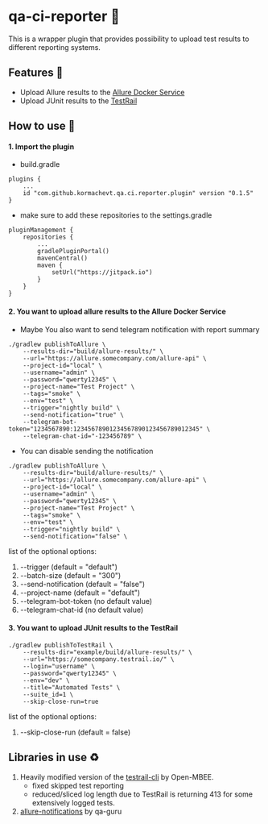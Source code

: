 # qa-ci-reporter 🐘

This is a wrapper plugin that provides possibility to upload test results to different reporting systems.

## Features 🎨

- Upload Allure results to the [Allure Docker Service](https://github.com/fescobar/allure-docker-servicen)
- Upload JUnit results to the [TestRail](https://www.gurock.com/testrail/)

## How to use 👣
#### 1. Import the plugin
* build.gradle
```
plugins {
    ...
    id "com.github.kormachevt.qa.ci.reporter.plugin" version "0.1.5"
}
```

* make sure to add these repositories to the settings.gradle
```
pluginManagement {
    repositories {
        ...
        gradlePluginPortal()
        mavenCentral()
        maven {
            setUrl("https://jitpack.io")
        }
    }
}
```


#### 2. You want to upload allure results to the Allure Docker Service
* Maybe You also want to send telegram notification with report summary
```
./gradlew publishToAllure \
    --results-dir="build/allure-results/" \
    --url="https://allure.somecompany.com/allure-api" \
    --project-id="local" \
    --username="admin" \
    --password="qwerty12345" \
    --project-name="Test Project" \
    --tags="smoke" \
    --env="test" \
    --trigger="nightly build" \
    --send-notification="true" \
    --telegram-bot-token="1234567890:12345678901234567890123456789012345" \
    --telegram-chat-id="-123456789" \
```
* You can disable sending the notification
```
./gradlew publishToAllure \
    --results-dir="build/allure-results/" \
    --url="https://allure.somecompany.com/allure-api" \
    --project-id="local" \
    --username="admin" \
    --password="qwerty12345" \
    --project-name="Test Project" \
    --tags="smoke" \
    --env="test" \
    --trigger="nightly build" \
    --send-notification="false" \
```

list of the optional options:
1. --trigger (default = "default")
1. --batch-size (default = "300")
1. --send-notification (default = "false")
1. --project-name (default = "default")
1. --telegram-bot-token (no default value)
1. --telegram-chat-id (no default value)

#### 3. You want to upload JUnit results to the TestRail

```
./gradlew publishToTestRail \
    --results-dir="example/build/allure-results/" \
    --url="https://somecompany.testrail.io/" \
    --login="username" \
    --password="qwerty12345" \
    --env="dev" \
    --title="Automated Tests" \
    --suite_id=1 \
    --skip-close-run=true
```
list of the optional options:  
1. --skip-close-run (default = false)

## Libraries in use ♻️
1. Heavily modified version of the [testrail-cli](https://github.com/Open-MBEE/testrail-cli) by Open-MBEE. 
   * fixed skipped test reporting 
   * reduced/sliced log length due to TestRail is returning 413 for some extensively logged tests.
2. [allure-notifications](https://github.com/qa-guru/allure-notifications) by qa-guru    
